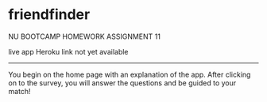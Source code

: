 # friendfinder
NU BOOTCAMP HOMEWORK ASSIGNMENT 11

 live app Heroku link not yet available

--------------------------------------------------------
 
You begin on the home page with an explanation of the app.
After clicking on to the survey, you will answer the questions and be guided to your match!


